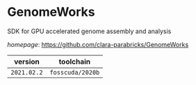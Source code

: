 # GenomeWorks

SDK for GPU accelerated genome assembly and analysis

*homepage*: <https://github.com/clara-parabricks/GenomeWorks>

version | toolchain
--------|----------
``2021.02.2`` | ``fosscuda/2020b``
